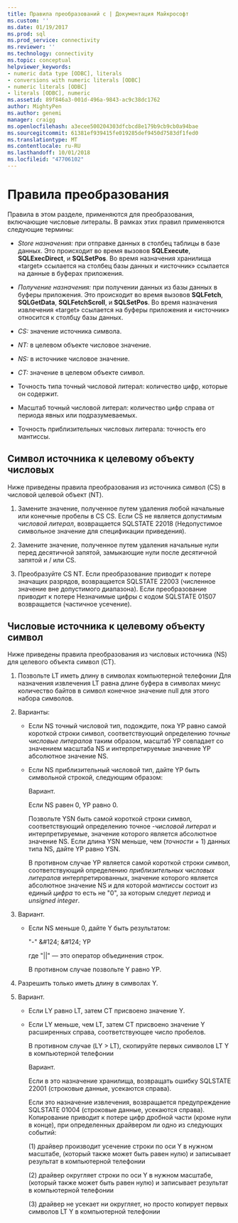 ```yaml
---
title: Правила преобразований с | Документация Майкрософт
ms.custom: ''
ms.date: 01/19/2017
ms.prod: sql
ms.prod_service: connectivity
ms.reviewer: ''
ms.technology: connectivity
ms.topic: conceptual
helpviewer_keywords:
- numeric data type [ODBC], literals
- conversions with numeric literals [ODBC]
- numeric literals [ODBC]
- literals [ODBC], numeric
ms.assetid: 89f846a3-001d-496a-9843-ac9c38dc1762
author: MightyPen
ms.author: genemi
manager: craigg
ms.openlocfilehash: a3ecee500204303dfcbcd8e179b9cb9cb0a94bae
ms.sourcegitcommit: 61381ef939415fe019285def9450d7583df1fed0
ms.translationtype: MT
ms.contentlocale: ru-RU
ms.lasthandoff: 10/01/2018
ms.locfileid: "47706102"
---
```

# <a name="rules-for-conversions"></a>Правила преобразования
Правила в этом разделе, применяются для преобразования, включающие числовые литералы. В рамках этих правил применяются следующие термины:  
  
-   *Store назначения:* при отправке данных в столбец таблицы в базе данных. Это происходит во время вызовов **SQLExecute**, **SQLExecDirect**, и **SQLSetPos**. Во время назначения хранилища «target» ссылается на столбец базы данных и «источник» ссылается на данные в буферах приложения.  
  
-   *Получение назначения:* при получении данных из базы данных в буферы приложения. Это происходит во время вызовов **SQLFetch**, **SQLGetData**, **SQLFetchScroll**, и **SQLSetPos**. Во время назначения извлечения «target» ссылается на буферы приложения и «источник» относится к столбцу базы данных.  
  
-   *CS:* значение источника символа.  
  
-   *NT:* в целевом объекте числовое значение.  
  
-   *NS:* в источнике числовое значение.  
  
-   *CT:* значение в целевом объекте символ.  
  
-   Точность типа точный числовой литерал: количество цифр, которые он содержит.  
  
-   Масштаб точный числовой литерал: количество цифр справа от периода явных или подразумеваемых.  
  
-   Точность приблизительных числовых литерала: точность его мантиссы.  
  
## <a name="character-source-to-numeric-target"></a>Символ источника к целевому объекту числовых  
 Ниже приведены правила преобразования из источника символ (CS) в числовой целевой объект (NT).  
  
1.  Замените значение, полученное путем удаления любой начальные или конечные пробелы в CS CS. Если CS не является допустимым *числовой литерал*, возвращается SQLSTATE 22018 (Недопустимое символьное значение для спецификации приведения).  
  
2.  Замените значение, полученное путем удаления начальные нули перед десятичной запятой, замыкающие нули после десятичной запятой и / или CS.  
  
3.  Преобразуйте CS NT. Если преобразование приводит к потере значащих разрядов, возвращается SQLSTATE 22003 (численное значение вне допустимого диапазона). Если преобразование приводит к потере Незначимые цифры с кодом SQLSTATE 01S07 возвращается (частичное усечение).  
  
## <a name="numeric-source-to-character-target"></a>Числовые источника к целевому объекту символ  
 Ниже приведены правила преобразования из числовых источника (NS) для целевого объекта символ (CT).  
  
1.  Позвольте LT иметь длину в символах компьютерной телефонии Для назначения извлечения LT равна длине буфера в символах минус количество байтов в символ конечное значение null для этого набора символов.  
  
2.  Варианты:  
  
    -   Если NS точный числовой тип, подождите, пока YP равно самой короткой строки символ, соответствующий определению *точные числовые литералов* таким образом, масштаб YP совпадает со значением масштаба NS и интерпретируемые значение YP абсолютное значение NS.  
  
    -   Если NS приблизительный числовой тип, дайте YP быть символьной строкой, следующим образом:  
  
         Вариант.  
  
         Если NS равен 0, YP равно 0.  
  
         Позвольте YSN быть самой короткой строки символ, соответствующий определению точное -*числовой литерал* и интерпретируемые, значение которого является абсолютное значение NS. Если длина YSN меньше, чем (*точности* + 1) данных типа NS, дайте YP равно YSN.  
  
         В противном случае YP является самой короткой строки символ, соответствующий определению *приблизительных числовых литералов* интерпретированных, значение которого является абсолютное значение NS и для которой *мантиссы* состоит из единый *цифра* то есть не "0", за которым следует *период* и *unsigned integer*.  
  
3.  Вариант.  
  
    -   Если NS меньше 0, дайте Y быть результатом:  
  
         "-" &AMP;#124; &AMP;#124; YP  
  
         где "&#124;&#124;" — это оператор объединения строк.  
  
         В противном случае позвольте Y равно YP.  
  
4.  Разрешить только иметь длину в символах Y.  
  
5.  Вариант.  
  
    -   Если LY равно LT, затем CT присвоено значение Y.  
  
    -   Если LY меньше, чем LT, затем CT присвоено значение Y расширенных справа, соответствующее число пробелов.  
  
         В противном случае (LY > LT), скопируйте первых символов LT Y в компьютерной телефонии  
  
         Вариант.  
  
         Если в это назначение хранилища, возвращать ошибку SQLSTATE 22001 (строковые данные, усекаются справа).  
  
         Если это назначение извлечения, возвращается предупреждение SQLSTATE 01004 (строковые данные, усекаются справа). Копирование приводит к потере цифр дробной части (кроме нули в конце), при определенных драйвером ли одно из следующих событий:  
  
         (1) драйвер производит усечение строки по оси Y в нужном масштабе, (который также может быть равен нулю) и записывает результат в компьютерной телефонии  
  
         (2) драйвер округляет строки по оси Y в нужном масштабе, (который также может быть равен нулю) и записывает результат в компьютерной телефонии  
  
         (3) драйвер не усекает ни округляет, но просто копирует первых символов LT Y в компьютерной телефонии

